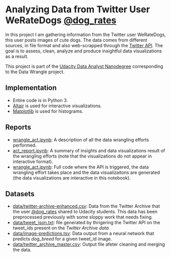 # Analyzing Data from Twitter User WeRateDogs [@dog_rates](https://twitter.com/dog_rates)

In this project I am gathering information from the Twitter user WeRateDogs, this user posts images of cute dogs.
The data comes from different sources, in file format and also web-scrapped through the [Twitter API](https://developer.twitter.com/en/docs/twitter-api).
The goal is to assess, clean, analyze and produce insightful data visualizations as a result.

This project is part of the [Udacity Data Analyst Nanodegree](https://www.udacity.com/course/data-analyst-nanodegree--nd002) corresponding to the Data Wrangle project.


## Implementation
- Entire code is in Python 3.
- [Altair](https://altair-viz.github.io/) is used for interactive visualizations.
- [Matplotlib](https://matplotlib.org/) is used for histograms.


## Reports
- [wrangle_act.ipynb](https://github.com/xavierlopeze/Twitter-Data-Wrangling-WeRateDogs/blob/master/wrangle_act.ipynb): A description of all the data wrangling efforts performed.
- [act_report.ipynb](https://github.com/xavierlopeze/Twitter-Data-Wrangling-WeRateDogs/blob/master/act_report.ipynb): A summary of insights and data visualizations result of the wrangling efforts (note that the visualizations do not appear in interactive format).
- [wrangle_act.ipynb](https://github.com/xavierlopeze/Twitter-Data-Wrangling-WeRateDogs/blob/master/wrangle_act.ipynb): Full code where the API is triggered, the data wrangling effort takes place and the data visualizaitons are generated (the data visualizations are interactive in this notebook).

## Datasets
- [data/twitter-archive-enhanced.csv](https://github.com/xavierlopeze/Twitter-Data-Wrangling-WeRateDogs/blob/master/data/twitter-archive-enhanced.csv): Data from the Twitter Archive that the user [@dog_rates](https://twitter.com/dog_rates) shared to Udacity students. This data has been preprocessed previously with some sloppy work that needs fixing.
- [data/tweet_json.txt](https://github.com/xavierlopeze/Twitter-Data-Wrangling-WeRateDogs/blob/master/data/tweet_json.txt): file generated by thrigering the Twitter API on the tweet_ids present on the *Twitter Archive data*
- [data/image-predictions.tsv](https://github.com/xavierlopeze/Twitter-Data-Wrangling-WeRateDogs/blob/master/data/image-predictions.tsv): Data output from a neural network that predicts *dog_breed* for a given tweet_id image.
- [data/twitter_archive_master.csv](https://github.com/xavierlopeze/Twitter-Data-Wrangling-WeRateDogs/blob/master/data/twitter_archive_master.csv): Output file afeter cleaning and merging the data.

